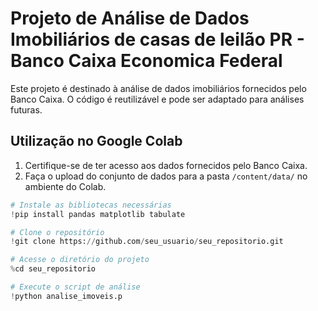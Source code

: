 # Projeto de Análise de Dados Imobiliários de casas de leilão PR - Banco Caixa Economica Federal

Este projeto é destinado à análise de dados imobiliários fornecidos pelo Banco Caixa. O código é reutilizável e pode ser adaptado para análises futuras.

## Utilização no Google Colab

1. Certifique-se de ter acesso aos dados fornecidos pelo Banco Caixa.
2. Faça o upload do conjunto de dados para a pasta `/content/data/` no ambiente do Colab.

```python
# Instale as bibliotecas necessárias
!pip install pandas matplotlib tabulate

# Clone o repositório
!git clone https://github.com/seu_usuario/seu_repositorio.git

# Acesse o diretório do projeto
%cd seu_repositorio

# Execute o script de análise
!python analise_imoveis.p
